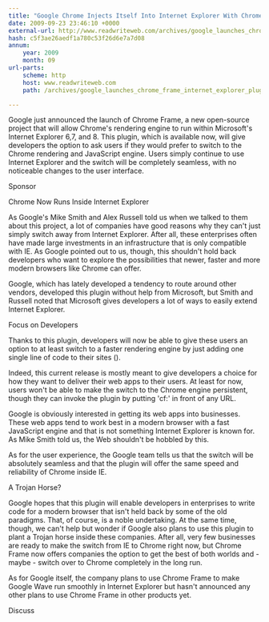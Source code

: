 ```yaml
---
title: "Google Chrome Injects Itself Into Internet Explorer With Chrome Frame"
date: 2009-09-23 23:46:10 +0000
external-url: http://www.readwriteweb.com/archives/google_launches_chrome_frame_internet_explorer_plugin.php
hash: c5f3ae26aedf1a780c53f26d6e7a7d08
annum:
    year: 2009
    month: 09
url-parts:
    scheme: http
    host: www.readwriteweb.com
    path: /archives/google_launches_chrome_frame_internet_explorer_plugin.php

---
```


Google just announced the launch of Chrome Frame, a new open-source project that will allow Chrome's rendering engine to run within Microsoft's Internet Explorer 6,7, and 8. This plugin, which is available now, will give developers the option to ask users if they would prefer to switch to the Chrome rendering and JavaScript engine. Users simply continue to use Internet Explorer and the switch will be completely seamless, with no noticeable changes to the user interface.

Sponsor


Chrome Now Runs Inside Internet Explorer

As Google's Mike Smith and Alex Russell told us when we talked to them about this project, a lot of companies have good reasons why they can't just simply switch away from Internet Explorer. After all, these enterprises often have made large investments in an infrastructure that is only compatible with IE. As Google pointed out to us, though, this shouldn't hold back developers who want to explore the possibilities that newer, faster and more modern browsers like Chrome can offer. 


Google, which has lately developed a tendency to route around other vendors, developed this plugin without help from Microsoft, but Smith and Russell noted that Microsoft gives developers a lot of ways to easily extend Internet Explorer.





Focus on Developers

Thanks to this plugin, developers will now be able to give these users an option to at least switch to a faster rendering engine by just adding one single line of code to their sites (). 


Indeed, this current release is mostly meant to give developers a choice for how they want to deliver their web apps to their users. At least for now, users won't be able to make the switch to the Chrome engine persistent, though they can invoke the plugin by putting 'cf:' in front of any URL.


Google is obviously interested in getting its web apps into businesses. These web apps tend to work best in a modern browser with a fast JavaScript engine and that is not something Internet Explorer is known for. As Mike Smith told us, the Web shouldn't be hobbled by this. 


As for the user experience, the Google team tells us that the switch will be absolutely seamless and that the plugin will offer the same speed and reliability of Chrome inside IE.


A Trojan Horse?

Google hopes that this plugin will enable developers in enterprises to write code for a modern browser that isn't held back by some of the old paradigms. That, of course, is a noble undertaking. At the same time, though, we can't help but wonder if Google also plans to use this plugin to plant a Trojan horse inside these companies. After all, very few businesses are ready to make the switch from IE to Chrome right now, but Chrome Frame now offers companies the option to get the best of both worlds and - maybe - switch over to Chrome completely in the long run. 


As for Google itself, the company plans to use Chrome Frame to make Google Wave run smoothly in Internet Explorer but hasn't announced any other plans to use Chrome Frame in other products yet.







Discuss

        

